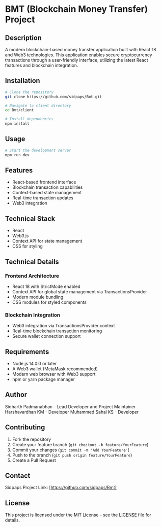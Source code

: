 # BMT (Blockchain Money Transfer) Project

## Description

A modern blockchain-based money transfer application built with React 18 and Web3 technologies. This application enables secure cryptocurrency transactions through a user-friendly interface, utilizing the latest React features and blockchain integration.

## Installation

```bash
# Clone the repository
git clone https://github.com/sidpaps/Bmt.git

# Navigate to client directory
cd Bmt/client

# Install dependencies
npm install
```

## Usage

```bash
# Start the development server
npm run dev
```

## Features

- React-based frontend interface
- Blockchain transaction capabilities
- Context-based state management
- Real-time transaction updates
- Web3 integration

## Technical Stack

- React
- Web3.js
- Context API for state management
- CSS for styling

## Technical Details

### Frontend Architecture
- React 18 with StrictMode enabled
- Context API for global state management via TransactionsProvider
- Modern module bundling
- CSS modules for styled components

### Blockchain Integration
- Web3 integration via TransactionsProvider context
- Real-time blockchain transaction monitoring
- Secure wallet connection support

## Requirements

- Node.js 14.0.0 or later
- A Web3 wallet (MetaMask recommended)
- Modern web browser with Web3 support
- npm or yarn package manager

## Author

Sidharth Padmanabhan - Lead Developer and Project Maintainer
Harshavardhan KM - Developer
Muhammed Sahal KS - Developer

## Contributing

1. Fork the repository
2. Create your feature branch (`git checkout -b feature/YourFeature`)
3. Commit your changes (`git commit -m 'Add YourFeature'`)
4. Push to the branch (`git push origin feature/YourFeature`)
5. Create a Pull Request

## Contact

Sidpaps
Project Link: [https://github.com/sidpaps/Bmt]

## License

This project is licensed under the MIT License - see the [LICENSE](LICENSE) file for details.
